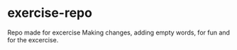 # exercise-repo
Repo made for excercise
Making changes, adding empty words, for fun and for the excercise.
